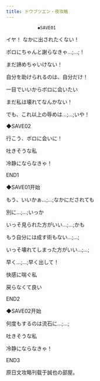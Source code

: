 ```yaml
---
title: ドウブツエン・夜攻略
---
```


                ◆SAVE01

イヤ！ なかに出されたくない！

ボロにちゃんと謝らなきゃ…;…;！

まだ諦めちゃいけない！

自分を助けられるのは、自分だけ！

一目でいいからボロに会いたい

まだ私は壊れてなんかない！

でも、これ以上の辱めは…;…;いや！

◆SAVE02

行こう、ボロに会いに！

吐きそうな私

冷静にならなきゃ！



END1



◆SAVE01开始

もう、いいかぁ…;…;なかにだされても

別に…;…;いっか

いっそ見られた方がいい…;…;かも

もう自分には成す術もない…;…;

いっそ壊れてしまった方がいい…;…;

早く…;…;早く出して！

快感に喘ぐ私

戻らなくて良い



END2



◆SAVE02开始

何度もするのは流石に…;…;

吐きそうな私

冷静にならなきゃ！



END3



原日文攻略刊载于誠也の部屋。


              
